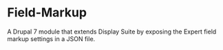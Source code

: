 # Field-Markup
A Drupal 7 module that extends Display Suite by exposing the Expert field markup settings in a JSON file.

